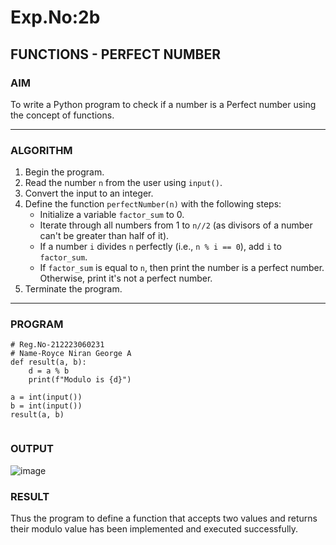 # Exp.No:2b  
## FUNCTIONS - PERFECT NUMBER

### AIM  
To write a Python program to check if a number is a Perfect number using the concept of functions.

---

### ALGORITHM

1. Begin the program.  
2. Read the number `n` from the user using `input()`.  
3. Convert the input to an integer.  
4. Define the function `perfectNumber(n)` with the following steps:  
    - Initialize a variable `factor_sum` to 0.  
    - Iterate through all numbers from 1 to `n//2` (as divisors of a number can't be greater than half of it).  
    - If a number `i` divides `n` perfectly (i.e., `n % i == 0`), add `i` to `factor_sum`.  
    - If `factor_sum` is equal to `n`, then print the number is a perfect number. Otherwise, print it's not a perfect number.  
5. Terminate the program.

---

### PROGRAM
```
# Reg.No-212223060231
# Name-Royce Niran George A
def result(a, b):
    d = a % b
    print(f"Modulo is {d}")

a = int(input())
b = int(input())
result(a, b)


```
### OUTPUT
![image](https://github.com/user-attachments/assets/944b20cb-654e-49d5-8a95-203f9aeaa670)

### RESULT
Thus the program to define a function that accepts two values and returns their modulo value has been implemented and executed successfully.
